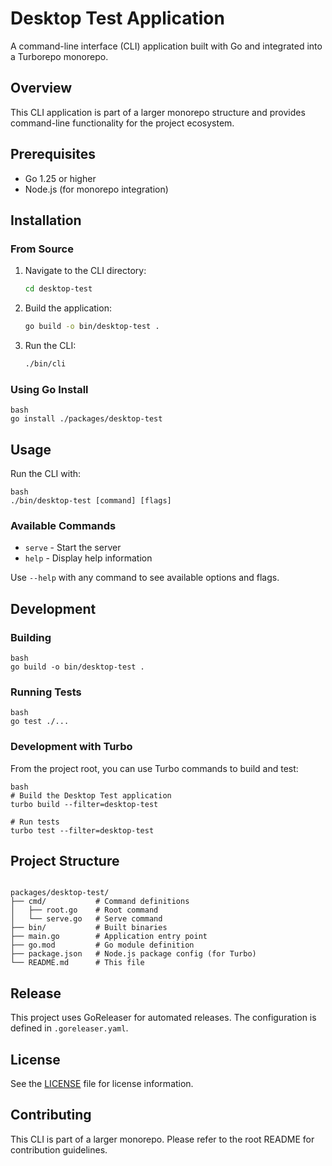 # Desktop Test Application

A command-line interface (CLI) application built with Go and integrated into a Turborepo monorepo.

## Overview

This CLI application is part of a larger monorepo structure and provides command-line functionality for the project ecosystem.

## Prerequisites

- Go 1.25 or higher
- Node.js (for monorepo integration)

## Installation

### From Source

1. Navigate to the CLI directory:
   ```bash
   cd desktop-test
   ```

2. Build the application:
   ```bash
   go build -o bin/desktop-test .
   ```

3. Run the CLI:
   ```bash
   ./bin/cli
   ```

### Using Go Install
```
bash
go install ./packages/desktop-test
```
## Usage

Run the CLI with:
```
bash
./bin/desktop-test [command] [flags]
```
### Available Commands

- `serve` - Start the server
- `help` - Display help information

Use `--help` with any command to see available options and flags.

## Development

### Building
```
bash
go build -o bin/desktop-test .
```
### Running Tests
```
bash
go test ./...
```
### Development with Turbo

From the project root, you can use Turbo commands to build and test:
```
bash
# Build the Desktop Test application
turbo build --filter=desktop-test

# Run tests
turbo test --filter=desktop-test
```
## Project Structure
```

packages/desktop-test/
├── cmd/           # Command definitions
│   ├── root.go    # Root command
│   └── serve.go   # Serve command
├── bin/           # Built binaries
├── main.go        # Application entry point
├── go.mod         # Go module definition
├── package.json   # Node.js package config (for Turbo)
└── README.md      # This file
```
## Release

This project uses GoReleaser for automated releases. The configuration is defined in `.goreleaser.yaml`.

## License

See the [LICENSE](LICENSE) file for license information.

## Contributing

This CLI is part of a larger monorepo. Please refer to the root README for contribution guidelines.